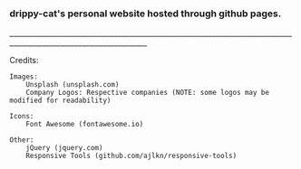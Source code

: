 <h3>drippy-cat's personal website hosted through github pages.</h3>
____________________________________________________________________________________________________________________

Credits:

	Images:
		Unsplash (unsplash.com)
		Company Logos: Respective companies (NOTE: some logos may be modified for readability)

	Icons:
		Font Awesome (fontawesome.io)

	Other:
		jQuery (jquery.com)
		Responsive Tools (github.com/ajlkn/responsive-tools)
